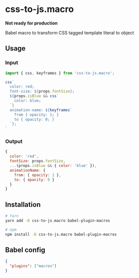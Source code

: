 # css-to-js.macro

**Not ready for production**

Babel macro to transform CSS tagged template literal to object

## Usage

### Input

```javascript
import { css, keyframes } from 'css-to-js.macro';

css`
  color: red;
  font-size: ${props.fontSize};
  ${props.isBlue && css`
    color: blue;
  `}
  animation-name: ${keyframes`
    from { opacity: 1; }
    to { opacity: 0; }
  `};
`
```

### Output

```javascript
{
  color: 'red',
  fontSize: props.fontSize,
  ...(props.isBlue && { color: 'blue' }),
  animationName: {
    from: { opacity: 1 },
    to: { opacity: 0 }
  }
}
```

## Installation

```sh
# Yarn
yarn add -D css-to-js.macro babel-plugin-macros

# npm
npm install -D css-to-js.macro babel-plugin-macros
```

## Babel config

```json
{
  "plugins": ["macros"]
}
```

